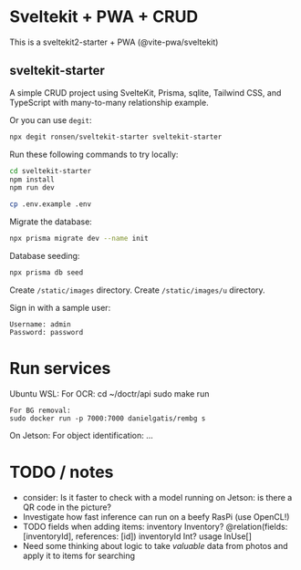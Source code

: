 # Sveltekit + PWA + CRUD
This is a sveltekit2-starter + PWA (@vite-pwa/sveltekit)


## sveltekit-starter

A simple CRUD project using SvelteKit, Prisma, sqlite, Tailwind CSS, and TypeScript with many-to-many relationship example.

Or you can use `degit`:

```bash
npx degit ronsen/sveltekit-starter sveltekit-starter
```

Run these following commands to try locally:

```bash
cd sveltekit-starter
npm install
npm run dev
```

```bash
cp .env.example .env
```

Migrate the database:

```bash
npx prisma migrate dev --name init
```

Database seeding:

```bash
npx prisma db seed
```

Create `/static/images` directory.
Create `/static/images/u` directory.

Sign in with a sample user:

```
Username: admin
Password: password
```


# Run services
Ubuntu WSL:
    For OCR:
    cd ~/doctr/api
    sudo make run

    For BG removal:
    sudo docker run -p 7000:7000 danielgatis/rembg s

On Jetson:
    For object identification:
    ...

# TODO / notes
- consider: Is it faster to check with a model running on Jetson: is there a QR code in the picture?
- Investigate how fast inference can run on a beefy RasPi (use OpenCL!)
- TODO fields when adding items:
    inventory   Inventory? @relation(fields: [inventoryId], references: [id])
    inventoryId Int?
    usage      InUse[] 
- Need some thinking about logic to take _valuable_ data from photos and apply it to items for searching
